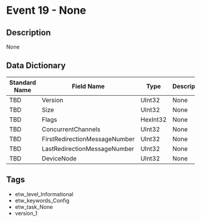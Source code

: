 # Event 19 - None

## Description
None

## Data Dictionary
|Standard Name|Field Name|Type|Description|Sample Value|
|---|---|---|---|---|
|TBD|Version|UInt32|None|`None`|
|TBD|Size|UInt32|None|`None`|
|TBD|Flags|HexInt32|None|`None`|
|TBD|ConcurrentChannels|UInt32|None|`None`|
|TBD|FirstRedirectionMessageNumber|UInt32|None|`None`|
|TBD|LastRedirectionMessageNumber|UInt32|None|`None`|
|TBD|DeviceNode|UInt32|None|`None`|

## Tags
* etw_level_Informational
* etw_keywords_Config
* etw_task_None
* version_1
